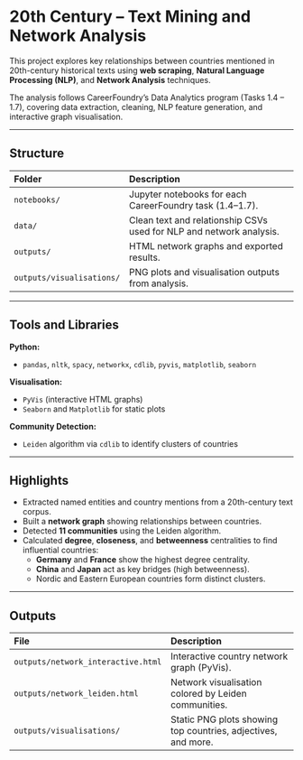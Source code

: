 #  20th Century – Text Mining and Network Analysis

This project explores key relationships between countries mentioned in 20th-century historical texts using **web scraping**, **Natural Language Processing (NLP)**, and **Network Analysis** techniques.

The analysis follows CareerFoundry’s Data Analytics program (Tasks 1.4 – 1.7), covering data extraction, cleaning, NLP feature generation, and interactive graph visualisation.

---

## Structure

| Folder | Description |
|:--|:--|
| `notebooks/` | Jupyter notebooks for each CareerFoundry task (1.4–1.7). |
| `data/` | Clean text and relationship CSVs used for NLP and network analysis. |
| `outputs/` | HTML network graphs and exported results. |
| `outputs/visualisations/` | PNG plots and visualisation outputs from analysis. |

---

## Tools and Libraries

**Python:**
- `pandas`, `nltk`, `spacy`, `networkx`, `cdlib`, `pyvis`, `matplotlib`, `seaborn`

**Visualisation:**
- `PyVis` (interactive HTML graphs)  
- `Seaborn` and `Matplotlib` for static plots  

**Community Detection:**
- `Leiden` algorithm via `cdlib` to identify clusters of countries

---

## Highlights

- Extracted named entities and country mentions from a 20th-century text corpus.
- Built a **network graph** showing relationships between countries.
- Detected **11 communities** using the Leiden algorithm.
- Calculated **degree**, **closeness**, and **betweenness** centralities to find influential countries:
  - **Germany** and **France** show the highest degree centrality.
  - **China** and **Japan** act as key bridges (high betweenness).
  - Nordic and Eastern European countries form distinct clusters.

---

## Outputs

| File | Description |
|:--|:--|
| `outputs/network_interactive.html` | Interactive country network graph (PyVis). |
| `outputs/network_leiden.html` | Network visualisation colored by Leiden communities. |
| `outputs/visualisations/` | Static PNG plots showing top countries, adjectives, and more. |





